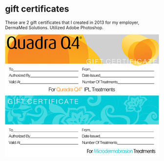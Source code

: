 gift certificates
==============================

These are 2 gift certificates that I created in 2013 for my employer, DermaMed Solutions. Utilized Adobe Photoshop.

![gift certificates](https://raw.githubusercontent.com/iamveronica/gift-certificates/master/giftcertificates.png)
